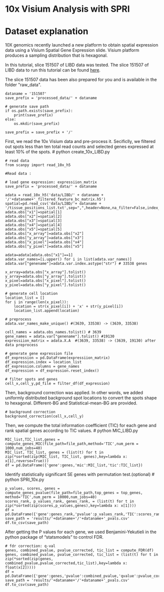 
# 10x Visium Analysis with SPRI


# Dataset explanation

10X genomics recently launched a new platform to obtain spatial expression data using a Visium Spatial Gene Expression slide. Visium platform produces a sampling distribution that is hexagonal. 

In this tutorial, slice 151507 of LIBD data was tested.  The slice 151507 of LIBD data to run this tutorial can be found [here](http://research.libd.org/spatialLIBD/).

The slice 151507 data has been also prepared for you and is available in the folder "raw_data".

```{r, mob-init}
dataname = '151507'
save_prefix = 'processed_data/' + dataname 

# generate save path
if os.path.exists(save_prefix):
    print(save_prefix)
else:
    os.mkdir(save_prefix)

save_prefix = save_prefix + '/'
```

First, we read the 10x Visium data and pre-process it. Secificlly, we filtered out spots less than ten total read counts and selected genes expressed at least 10% of the spots. # python create_10x_LIBD.py

```{r, mob-qc, fig.width=8, fig.height=3}
# read data
from scanpy import read_10x_h5

#Read data : 

# load gene expression: expressiion_matrix
save_prefix = 'processed_data/' + dataname 

adata = read_10x_h5('data/LIBD/' + dataname + '/'+dataname+'_filtered_feature_bc_matrix.h5') 
spatial=pd.read_csv('data/LIBD/'+ dataname + '/tissue_positions_list.txt',sep=",",header=None,na_filter=False,index_col=0) 
adata.obs["x1"]=spatial[1]
adata.obs["x2"]=spatial[2]
adata.obs["x3"]=spatial[3]
adata.obs["x4"]=spatial[4]
adata.obs["x5"]=spatial[5]
adata.obs["x_array"]=adata.obs["x2"]
adata.obs["y_array"]=adata.obs["x3"]
adata.obs["x_pixel"]=adata.obs["x4"]
adata.obs["y_pixel"]=adata.obs["x5"]

adata=adata[adata.obs["x1"]==1]
adata.var_names=[i.upper() for i in list(adata.var_names)]
adata.var["genename"]=adata.var.index.astype("str") # 33538 genes

x_array=adata.obs["x_array"].tolist() 
y_array=adata.obs["y_array"].tolist()
x_pixel=adata.obs["x_pixel"].tolist() 
y_pixel=adata.obs["y_pixel"].tolist() 

# generate cell location
location_list = []
for i in range(len(x_pixel)):
    location = str(x_pixel[i]) + 'x' + str(y_pixel[i])
    location_list.append(location)

# preprocess
adata.var_names_make_unique() #(3639, 33538) -> (3639, 33538)

cell_names = adata.obs_names.tolist() # 3639
gene_names = adata.var["genename"].tolist() #19130
expressiion_matrix = adata.X.A  #(3639, 33538) -> (3639, 19130) after data preprocess

# generate gene expression file
df_expression = pd.DataFrame(expressiion_matrix)
df_expression.index = location_list
df_expression.columns = gene_names
df_expression = df_expression.reset_index() 

# filter spots and genes
cell_x,cell_y,pd_file = filter_df(df_expression) 
```

Then, background correction was applied. In other words, we added uniformly distributed background spot locations to convert the spots shape to hexagonal. Different-BG and Statistical-mean-BG are provided.

```{r, mob-qc, fig.width=8, fig.height=3}
# background correction
background_correction(cell_x,cell_y)
```

Then, we compute the total information coefficient (TIC) for each gene and rank spatial genes according to TIC values. # python MIC_LIBD.py

```{r, mob-spatially-unaware, fig.width=8, fig.height=4}
MIC_list,TIC_list,genes = compute_genes_MIC(file_path=file_path,method='TIC',num_perm = 1000,num_jobs=40)
MIC_list, TIC_list, genes = (list(t) for t in zip(*sorted(zip(MIC_list, TIC_list, genes),key=lambda x: x[1],reverse=True)))
df = pd.DataFrame({'gene':genes,'mic':MIC_list,'tic':TIC_list})
```

Identify statistically significant SE genes with permutation test.(optional) # python SPRI_10x.py

```{r, mob-diff-gexp}
p_values, scores, genes = compute_genes_pvalue(file_path=file_path,top_genes = top_genes, method='TIC',num_perm = 10000,num_jobs=40)
scores_rank, p_values_rank, genes_rank, = (list(t) for t in zip(*sorted(zip(scores,p_values,genes),key=lambda x: x[1])))
df = pd.DataFrame({'gene':genes_rank,'pvalue':p_values_rank,'TIC':scores_rank})
save_path = 'results/'+dataname+'/'+dataname+'_pvals.csv'
df.to_csv(save_path)
```

After getting the P values for each gene, we used Benjamini-Yekutieli in the python package of “statsmodels” to control FDR.

```{r, mob-diff-gexp-plot, fig.width=4, fig.height=4}
# fdr correction: q-val
genes, combined_pvalue, pvalue_corrected, tic_list = compute_FDR(df)
genes, combined_pvalue, pvalue_corrected, tic_list = (list(t) for t in zip(*sorted(zip(genes, combined_pvalue,pvalue_corrected,tic_list),key=lambda x: float(x[2]))))
df = pd.DataFrame({'gene':genes,'pvalue':combined_pvalue,'qvalue':pvalue_corrected,'TIC':tic_list})
save_path = 'results/'+dataname+'/'+dataname+'_pvals.csv'
df.to_csv(save_path)
```
